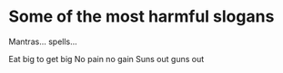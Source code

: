 # Some of the most harmful slogans

Mantras... spells... 


Eat big to get big
No pain no gain
Suns out guns out
